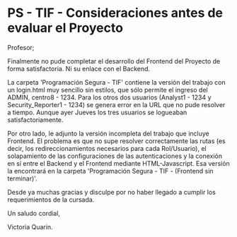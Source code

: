 # PS - TIF - Consideraciones antes de evaluar el Proyecto

Profesor; 

Finalmente no pude completar el desarrollo del Frontend del Proyecto de forma satisfactoria. Ni su enlace con el Backend.

La carpeta 'Programación Segura - TIF' contiene la versión del trabajo con un login.html muy sencillo sin estilos, que sólo permite el ingreso del ADMIN, centro8 - 1234. 
Para los otros dos usuarios (Analyst1 - 1234 y Security_Reporter1 - 1234) se genera error en la URL que no pude resolver a tiempo. 
Aunque ayer Jueves los tres usuarios se logueaban satisfactoriamente. 

Por otro lado, le adjunto la versión incompleta del trabajo que incluye Frontend. El problema es que no supe resolver correctamente las rutas (es decir, los redireccionamientos necesarios para cada Rol/Usuario), el solapamiento de las configuraciones de las autenticaciones y la conexión en sí entre el Backend y el Frontend mediante HTML-Javascript. Esa versión la encontrará en la carpeta 'Programación Segura - TIF - (Frontend sin terminar)'. 

Desde ya muchas gracias y disculpe por no haber llegado a cumplir los requerimientos de la cursada. 

Un saludo cordial, 

Victoria Quarin.
